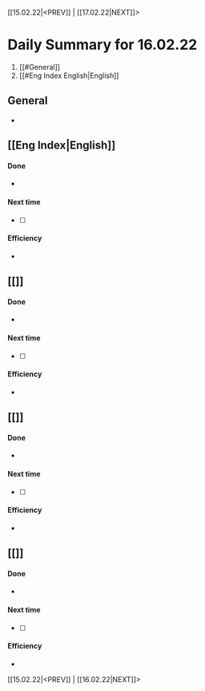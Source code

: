 [[15.02.22|<PREV]]     |    [[17.02.22|NEXT]]>
# Daily Summary for 16.02.22
1. [[#General]]
2. [[#Eng Index English|English]]

## General
* 

## [[Eng Index|English]]
#### Done
* 

#### Next time
- [ ] 

#### Efficiency
* 

## [[]]
#### Done
* 

#### Next time
- [ ] 

#### Efficiency
* 


## [[]]
#### Done
* 

#### Next time
- [ ] 

#### Efficiency
* 
## [[]]
#### Done
* 
#### Next time
- [ ] 

#### Efficiency
* 


[[15.02.22|<PREV]]     |    [[16.02.22|NEXT]]>